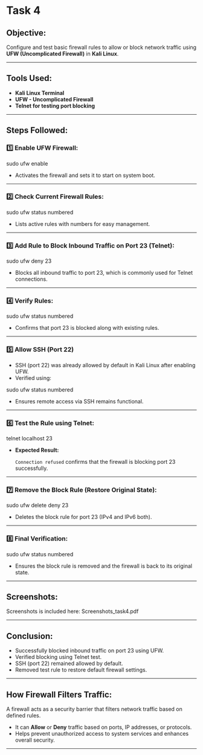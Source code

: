 # Task 4

## Objective:

Configure and test basic firewall rules to allow or block network traffic using **UFW (Uncomplicated Firewall)** in **Kali Linux**.

---

## Tools Used:

* **Kali Linux Terminal**
* **UFW - Uncomplicated Firewall**
* **Telnet for testing port blocking**

---

## Steps Followed:

### 1️⃣ Enable UFW Firewall:

sudo ufw enable

* Activates the firewall and sets it to start on system boot.

---

### 2️⃣ Check Current Firewall Rules:

sudo ufw status numbered

* Lists active rules with numbers for easy management.

---

### 3️⃣ Add Rule to Block Inbound Traffic on Port 23 (Telnet):

sudo ufw deny 23

* Blocks all inbound traffic to port 23, which is commonly used for Telnet connections.

---

### 4️⃣ Verify Rules:

sudo ufw status numbered

* Confirms that port 23 is blocked along with existing rules.

---

### 5️⃣ Allow SSH (Port 22)

* SSH (port 22) was already allowed by default in Kali Linux after enabling UFW.
* Verified using:
  
sudo ufw status numbered

* Ensures remote access via SSH remains functional.

---

### 6️⃣ Test the Rule using Telnet:

telnet localhost 23

* **Expected Result:**

  `Connection refused` confirms that the firewall is blocking port 23 successfully.

---

### 7️⃣ Remove the Block Rule (Restore Original State):

sudo ufw delete deny 23

* Deletes the block rule for port 23 (IPv4 and IPv6 both).

---

### 8️⃣ Final Verification:

sudo ufw status numbered

* Ensures the block rule is removed and the firewall is back to its original state.

---

## Screenshots:

Screenshots is included here: Screenshots_task4.pdf

---

## Conclusion:

* Successfully blocked inbound traffic on port 23 using UFW.
* Verified blocking using Telnet test.
* SSH (port 22) remained allowed by default.
* Removed test rule to restore default firewall settings.

---

## How Firewall Filters Traffic:

A firewall acts as a security barrier that filters network traffic based on defined rules.

* It can **Allow** or **Deny** traffic based on ports, IP addresses, or protocols.
* Helps prevent unauthorized access to system services and enhances overall security.

---
